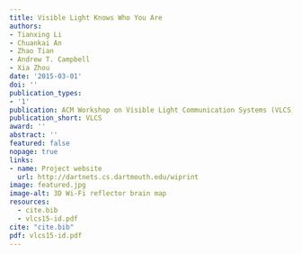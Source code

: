 ```yaml
---
title: Visible Light Knows Who You Are
authors:
- Tianxing Li
- Chuankai An
- Zhao Tian
- Andrew T. Campbell
- Xia Zhou
date: '2015-03-01'
doi: ''
publication_types:
- '1'
publication: ACM Workshop on Visible Light Communication Systems (VLCS), 2015
publication_short: VLCS
award: ''
abstract: ''
featured: false
nopage: true
links:
- name: Project website
  url: http://dartnets.cs.dartmouth.edu/wiprint
image: featured.jpg
image-alt: 3D Wi-Fi reflector brain map
resources:
  - cite.bib
  - vlcs15-id.pdf
cite: "cite.bib"
pdf: vlcs15-id.pdf
---
```



